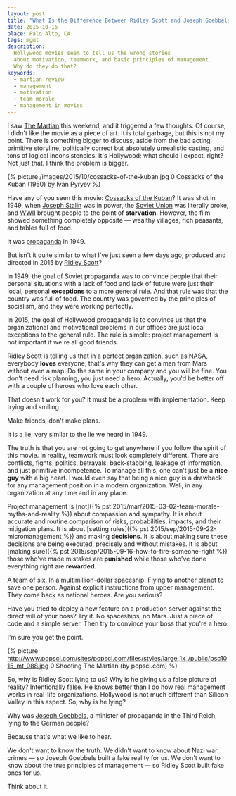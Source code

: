 ```yaml
---
layout: post
title: "What Is the Difference Between Ridley Scott and Joseph Goebbels?"
date: 2015-10-16
place: Palo Alto, CA
tags: mgmt
description:
  Hollywood movies seem to tell us the wrong stories
  about motivation, teamwork, and basic principles of management.
  Why do they do that?
keywords:
  - martian review
  - management
  - motivation
  - team morale
  - management in movies
---
```


I saw [The Martian](http://www.imdb.com/title/tt3659388/)
this weekend, and it triggered a few thoughts. Of course, I didn't like
the movie as a piece of art. It is total garbage, but this is not my point.
There is something bigger to discuss, aside from the bad acting, primitive
storyline, politically correct but absolutely unrealistic casting,
and tons of logical inconsistencies. It's Hollywood; what
should I expect, right? Not just that. I think the problem is bigger.

<!--more-->

{% picture /images/2015/10/cossacks-of-the-kuban.jpg 0 Cossacks of the Kuban (1950) by Ivan Pyryev %}

Have any of you seen this movie: [Cossacks of the Kuban](http://www.imdb.com/title/tt0041562/)?
It was shot in 1949, when [Joseph Stalin](https://en.wikipedia.org/wiki/Joseph_Stalin)
was in power, the [Soviet Union](https://en.wikipedia.org/wiki/Soviet_Union)
was literally broke, and [WWII](https://en.wikipedia.org/wiki/World_War_II)
brought people to the point of **starvation**.
However, the film showed something completely opposite &mdash;
wealthy villages, rich peasants, and tables full of food.

It was [propaganda](https://en.wikipedia.org/wiki/Propaganda) in 1949.

But isn't it quite similar to what I've just seen a few days ago,
produced and directed in 2015 by [Ridley Scott](http://www.imdb.com/name/nm0000631/)?

In 1949, the goal of Soviet propaganda was to convince people that
their personal situations with a lack of food and lack of future were
just their local, personal **exceptions** to a more general rule. And that
rule was that the country was full of food. The country was governed by
the principles of socialism, and they were working perfectly.

In 2015, the goal of Hollywood propaganda is to convince us that the
organizational and motivational problems in our offices are just local exceptions to
the general rule. The rule is simple: project management is not important
if we're all good friends.

Ridley Scott is telling us that in a perfect organization, such as
[NASA](https://www.nasa.gov/),
everybody **loves** everyone; that's why they can get a man from Mars without
even a map. Do the same in your company and you will be fine. You don't
need risk planning, you just need a hero. Actually, you'd be better off
with a couple of heroes who love each other.

That doesn't work for you? It must be a problem with implementation.
Keep trying and smiling.

Make friends, don't make plans.

It is a lie, very similar to the lie we heard in 1949.

The truth is that you are not going to get anywhere if you follow
the spirit of this movie. In reality, teamwork must look completely
different. There are conflicts, fights, politics, betrayals, back-stabbing,
leakage of information, and just primitive incompetence. To manage all
this, one can't just be a **nice guy** with a big heart. I would even say
that being a nice guy is a drawback for any management position in a modern
organization. Well, in any organization at any time and in any place.

Project management is [not]({% pst 2015/mar/2015-03-02-team-morale-myths-and-reality %})
about compassion and sympathy. It is about
accurate and routine comparison of risks, probabilities, impacts, and
their mitigation plans. It is about
[setting rules]({% pst 2015/sep/2015-09-22-micromanagement %})
and making **decisions**. It is about making sure
these decisions are being executed, precisely and without mistakes.
It is about [making sure]({% pst 2015/sep/2015-09-16-how-to-fire-someone-right %})
those who've made mistakes are **punished** while those who've
done everything right are **rewarded**.

A team of six. In a multimillion-dollar spaceship.
Flying to another planet to save one person.
Against explicit instructions from upper management.
They come back as national heroes.
Are you serious?

Have you tried to deploy a new feature on a production server against
the direct will of your boss? Try it. No spaceships, no Mars. Just
a piece of code and a simple server. Then try to convince your boss
that you're a hero.

I'm sure you get the point.

{% picture http://www.popsci.com/sites/popsci.com/files/styles/large_1x_/public/psc1015_mt_088.jpg 0 Shooting The Martian (by popsci.com) %}

So, why is Ridley Scott lying to us?
Why is he giving us a false picture of reality?
Intentionally false. He knows better than I do how real management
works in real-life organizations. Hollywood is not much different
than Silicon Valley in this aspect. So, why is he lying?

Why was [Joseph Goebbels](https://en.wikipedia.org/wiki/Joseph_Goebbels),
a minister of propaganda in the Third Reich,
lying to the German people?

Because that's what we like to hear.

We don't want to know the truth. We didn't want to know about
Nazi war crimes &mdash; so Joseph Goebbels built a fake reality for us.
We don't want to know about the true principles of management &mdash;
so Ridley Scott built fake ones for us.

Think about it.

